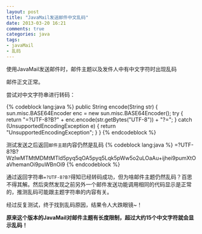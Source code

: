 ```yaml
---
layout: post
title: "JavaMail发送邮件中文乱码"
date: 2013-03-20 16:21
comments: true
categories: java
tags:
- javaMail
- 乱码
---
```

使用JavaMail发送邮件时，邮件主题以及发件人中有中文字符时出现乱码

邮件正文正常。

尝试对中文字符串进行转码：

{% codeblock lang:java %}
    public String encode(String str) {
        sun.misc.BASE64Encoder enc = new sun.misc.BASE64Encoder();
        try {
            return "=?UTF-8?B?" + enc.encode(str.getBytes("UTF-8")) + "?=";
        } catch (UnsupportedEncodingException e) {
            return "UnsupportedEncodingException";
        }
    }
{% endcodeblock %}

测试发送之后返回`邮件主题`内容仍然是乱码
{% codeblock lang:java %}
=?UTF-8?B?WzIwMTMtMDMtMTld5pyq5qOA5pyq5Lqk5pWw5o2uLOaAu+ijhei9pumXtOaVhemanOi9puWBnOi9
{% endcodeblock %}

通过返回字符串`=?UTF-8?B?`得知已经转码成功，但为啥邮件主题仍然乱码？百思不得其解。然后突然发现之前另外一个邮件发送功能调用相同的代码显示是正常的，推测乱码可能跟主题字符串的内容有关。

经过反复测试，终于找到乱码原因，结果令人大跌眼镜~！

**原来这个版本的JavaMail对邮件主题有长度限制，超过大约15个中文字符就会显示乱码！**
